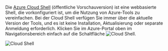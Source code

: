 
Die [Azure Cloud Shell](../articles/cloud-shell/quickstart.md) (öffentliche Vorschauversion) ist eine webbasierte Shell, die vorkonfiguriert ist, um die Nutzung von Azure-Tools zu vereinfachen. Bei der Cloud Shell verfügen Sie immer über die aktuelle Version der Tools, und es ist keine Installation, Aktualisierung oder separate Anmeldung erforderlich. Klicken Sie im Azure-Portal oben im Navigationsbereich einfach auf die Schaltfläche ![Cloud Shell](./media/cloud-shell-portal/cs-button.png). 

![Cloud Shell](./media/cloud-shell-portal/cloud-shell.png)
 








